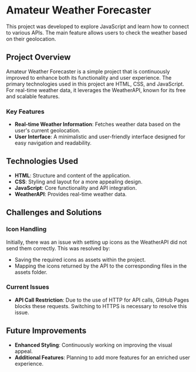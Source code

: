 # Amateur Weather Forecaster

This project was developed to explore JavaScript and learn how to connect to various APIs. The main feature allows users to check the weather based on their geolocation.

## Project Overview
Amateur Weather Forecaster is a simple project that is continuously improved to enhance both its functionality and user experience. The primary technologies used in this project are HTML, CSS, and JavaScript. For real-time weather data, it leverages the WeatherAPI, known for its free and scalable features.

### Key Features
- **Real-time Weather Information**: Fetches weather data based on the user's current geolocation.
- **User Interface**: A minimalistic and user-friendly interface designed for easy navigation and readability.

## Technologies Used
- **HTML**: Structure and content of the application.
- **CSS**: Styling and layout for a more appealing design.
- **JavaScript**: Core functionality and API integration.
- **WeatherAPI**: Provides real-time weather data.

## Challenges and Solutions
### Icon Handling
Initially, there was an issue with setting up icons as the WeatherAPI did not send them correctly. This was resolved by:
- Saving the required icons as assets within the project.
- Mapping the icons returned by the API to the corresponding files in the assets folder.

### Current Issues
- **API Call Restriction**: Due to the use of HTTP for API calls, GitHub Pages blocks these requests. Switching to HTTPS is necessary to resolve this issue.

## Future Improvements
- **Enhanced Styling**: Continuously working on improving the visual appeal.
- **Additional Features**: Planning to add more features for an enriched user experience.
